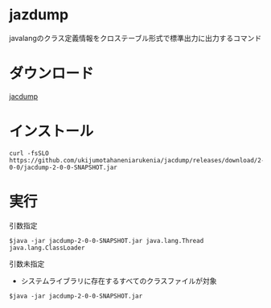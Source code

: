 # jazdump
javalangのクラス定義情報をクロステーブル形式で標準出力に出力するコマンド

# ダウンロード

[jacdump](https://github.com/ukijumotahaneniarukenia/jacdump/releases/tag/2-0-0)

# インストール

```
curl -fsSLO https://github.com/ukijumotahaneniarukenia/jacdump/releases/download/2-0-0/jacdump-2-0-0-SNAPSHOT.jar
```

# 実行

引数指定

```
$java -jar jacdump-2-0-0-SNAPSHOT.jar java.lang.Thread java.lang.ClassLoader
```

引数未指定

- システムライブラリに存在するすべてのクラスファイルが対象

```
$java -jar jacdump-2-0-0-SNAPSHOT.jar
```
